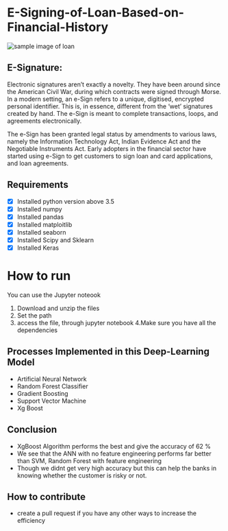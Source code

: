 # E-Signing-of-Loan-Based-on-Financial-History
![sample image of loan ](https://images.financialexpress.com/2019/05/HOME-LOAN-HIKE.jpg)
## E-Signature: 
Electronic signatures aren’t exactly a novelty. They have been around since the American Civil War, during which contracts were signed through Morse. In a modern setting, an e-Sign refers to a unique, digitised, encrypted personal identifier. This is, in essence, different from the ‘wet’ signatures created by hand. The e-Sign is meant to complete transactions, loops, and agreements electronically.

The e-Sign has been granted legal status by amendments to various laws, namely the Information Technology Act, Indian Evidence Act and the Negotiable Instruments Act. Early adopters in the financial sector have started using e-Sign to get customers to sign loan and card applications, and loan agreements.

## Requirements
- [x] Installed python version above 3.5
- [x] Installed numpy 
- [x] Installed pandas
- [x] Installed matploitlib
- [x] Installed seaborn
- [x] Installed  Scipy and Sklearn
- [x] Installed Keras

# How to run
You can use the Jupyter noteook
1. Download and unzip the files
2. Set the path
3. access the file, through jupyter notebook 
4.Make sure you have all the dependencies

## Processes Implemented in this Deep-Learning  Model 

* Artificial Neural Network
* Random Forest Classifier
* Gradient Boosting
* Support Vector Machine
* Xg Boost

## Conclusion

* XgBoost Algorithm performs the best and give the accuracy of 62 %
* We see that the ANN with no feature engineering performs far better than SVM, Random Forest with feature engineering
* Though we didnt get very high accuracy but this can help the banks in knowing whether the customer is risky or not.
## How to contribute
* create a pull request if you have any other ways to increase the efficiency 

